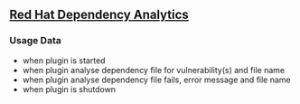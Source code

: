 ## [Red Hat Dependency Analytics](https://github.com/redhat-developer/intellij-dependency-analytics)

### Usage Data

* when plugin is started
* when plugin analyse dependency file for vulnerability(s) and file name
* when plugin analyse dependency file fails, error message and file name
* when plugin is shutdown
